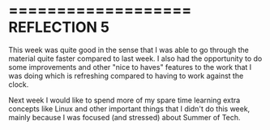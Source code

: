 ===================
REFLECTION 5
===================

This week was quite good in the sense that I was able to go through the material quite faster compared to last week. I also had the opportunity to do some improvements and other "nice to haves" features to the work that I was doing which is refreshing compared to having to work against the clock.

Next week I would like to spend more of my spare time learning extra concepts like Linux and other important things that I didn't do this week, mainly because I was focused (and stressed) about Summer of Tech.